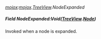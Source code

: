 _[mojox](../../modules/mojox/mojox-module.md):[mojox](../../modules/mojox/mojox-module.md).[TreeView](../../modules/mojox/mojox-treeview.md).NodeExpanded_
##### Field NodeExpanded:Void([TreeView](../../modules/mojox/mojox-treeview.md).[Node](../../modules/mojox/mojox-treeview-node.md))
Invoked when a node is expanded.

